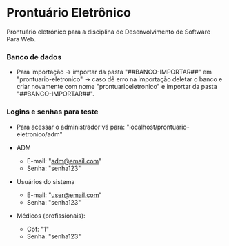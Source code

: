 # Prontuário Eletrônico
Prontuário eletrônico para a disciplina de Desenvolvimento de Software Para Web.

### Banco de dados
- Para importação -> importar da pasta "##BANCO-IMPORTAR##" em "prontuario-eletronico" -> caso dê erro na importação deletar o banco e criar novamente com nome "prontuarioeletronico" e importar da pasta "##BANCO-IMPORTAR##".

### Logins e senhas para teste
- Para acessar o administrador vá para: "localhost/prontuario-eletronico/adm"

- ADM
  - E-mail: "adm@email.com"
  - Senha: "senha123"
  
- Usuários do sistema
  - E-mail: "user@email.com"
  - Senha: "senha123"
  
- Médicos (profissionais):
  - Cpf: "1"
  - Senha: "senha123"
